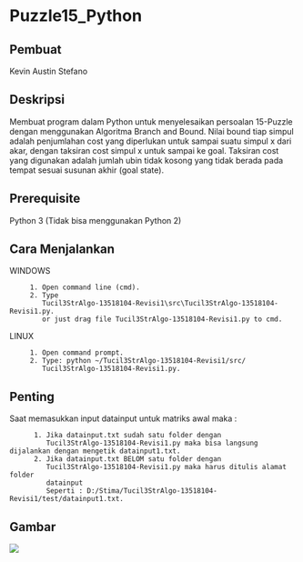 # Puzzle15_Python

## Pembuat 
Kevin Austin Stefano

## Deskripsi
Membuat program dalam Python untuk menyelesaikan persoalan 15-Puzzle dengan
menggunakan Algoritma Branch and Bound. Nilai bound tiap simpul adalah 
penjumlahan cost yang diperlukan untuk sampai suatu simpul x dari akar,
dengan taksiran cost simpul x untuk sampai ke goal. Taksiran cost yang digunakan adalah
jumlah ubin tidak kosong yang tidak berada pada tempat sesuai susunan akhir (goal state).

## Prerequisite
Python 3 (Tidak bisa menggunakan Python 2)

## Cara Menjalankan
WINDOWS
```
     1. Open command line (cmd).
     2. Type  
        Tucil3StrAlgo-13518104-Revisi1\src\Tucil3StrAlgo-13518104-Revisi1.py.
        or just drag file Tucil3StrAlgo-13518104-Revisi1.py to cmd.
```

LINUX
```
     1. Open command prompt.
     2. Type: python ~/Tucil3StrAlgo-13518104-Revisi1/src/ 
        Tucil3StrAlgo-13518104-Revisi1.py.
```

## Penting
Saat memasukkan input datainput untuk matriks awal maka :
```
      1. Jika datainput.txt sudah satu folder dengan 
         Tucil3StrAlgo-13518104-Revisi1.py maka bisa langsung dijalankan dengan mengetik datainput1.txt.
      2. Jika datainput.txt BELOM satu folder dengan 
         Tucil3StrAlgo-13518104-Revisi1.py maka harus ditulis alamat folder 
         datainput
         Seperti : D:/Stima/Tucil3StrAlgo-13518104-Revisi1/test/datainput1.txt.
```

## Gambar
<img src="https://upload.wikimedia.org/wikipedia/commons/thumb/f/ff/15-puzzle_magical.svg/220px-15-puzzle_magical.svg.png">
